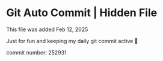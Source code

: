 # Git Auto Commit | Hidden File

This file was added Feb 12, 2025

Just for fun and keeping my daily git commit active 🤪

commit number: 252931
